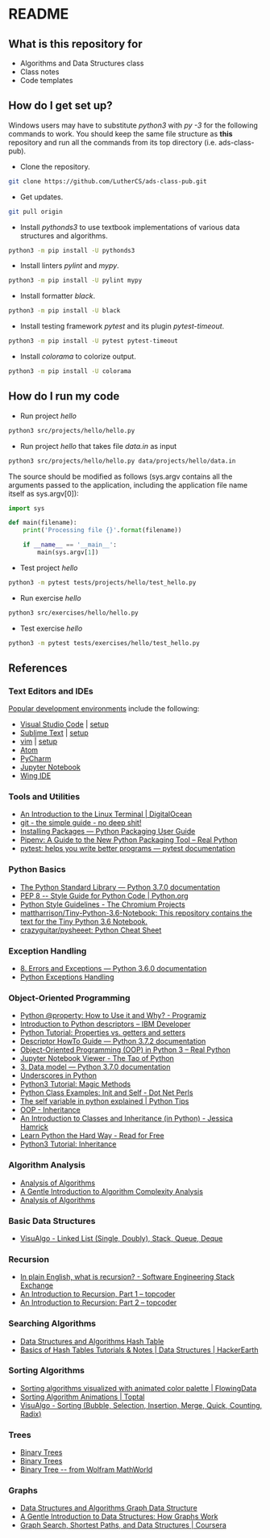 # README

## What is this repository for

* Algorithms and Data Structures class
* Class notes
* Code templates

## How do I get set up?

  Windows users may have to substitute *python3* with *py -3* for the following commands to work. You should keep the same file structure as **this** repository and run all the commands from its top directory (i.e. ads-class-pub).

* Clone the repository.

```bash
git clone https://github.com/LutherCS/ads-class-pub.git
```

* Get updates.

```bash
git pull origin
```

* Install *pythonds3* to use textbook implementations of various data structures and algorithms.

```bash
python3 -m pip install -U pythonds3
```

* Install linters *pylint* and *mypy*.

```bash
python3 -m pip install -U pylint mypy
```

* Install formatter *black*.

```bash
python3 -m pip install -U black
```

* Install testing framework *pytest* and its plugin *pytest-timeout*.

```bash
python3 -m pip install -U pytest pytest-timeout
```

* Install *colorama* to colorize output.

```bash
python3 -m pip install -U colorama
```

## How do I run my code

* Run project *hello*

```bash
python3 src/projects/hello/hello.py
```

* Run project *hello* that takes file *data.in* as input

```bash
python3 src/projects/hello/hello.py data/projects/hello/data.in
```

The source should be modified as follows (sys.argv contains all the arguments passed to the application, including the application file name itself as sys.argv[0]):

```python
import sys

def main(filename):
    print('Processing file {}'.format(filename))

    if __name__ == '__main__':
        main(sys.argv[1])
```

* Test project *hello*

```bash
python3 -m pytest tests/projects/hello/test_hello.py
```

* Run exercise *hello*

```bash
python3 src/exercises/hello/hello.py
```

* Test exercise *hello*

```bash
python3 -m pytest tests/exercises/hello/test_hello.py
```

## References

### Text Editors and IDEs

 [Popular development environments](https://insights.stackoverflow.com/survey/2018) include the following:

* [Visual Studio Code](https://code.visualstudio.com/) | [setup](https://code.visualstudio.com/docs/languages/python)
* [Sublime Text](https://www.sublimetext.com/) | [setup](https://realpython.com/setting-up-sublime-text-3-for-full-stack-python-development/)
* [vim](http://www.vim.org/) | [setup](https://realpython.com/vim-and-python-a-match-made-in-heaven/)
* [Atom](https://atom.io/)
* [PyCharm](https://www.jetbrains.com/pycharm/)
* [Jupyter Notebook](http://jupyter-notebook.readthedocs.io/en/latest/notebook.html)
* [Wing IDE](https://wingware.com/)

### Tools and Utilities

* [An Introduction to the Linux Terminal | DigitalOcean](https://www.digitalocean.com/community/tutorials/an-introduction-to-the-linux-terminal)
* [git - the simple guide - no deep shit!](http://rogerdudler.github.io/git-guide/)
* [Installing Packages — Python Packaging User Guide](https://packaging.python.org/tutorials/installing-packages/)
* [Pipenv: A Guide to the New Python Packaging Tool – Real Python](https://realpython.com/pipenv-guide/)
* [pytest: helps you write better programs — pytest documentation](https://docs.pytest.org/en/latest/)

### Python Basics

* [The Python Standard Library — Python 3.7.0 documentation](https://docs.python.org/3/library/index.html)
* [PEP 8 -- Style Guide for Python Code | Python.org](https://www.python.org/dev/peps/pep-0008/)
* [Python Style Guidelines - The Chromium Projects](https://www.chromium.org/chromium-os/python-style-guidelines)
* [mattharrison/Tiny-Python-3.6-Notebook: This repository contains the text for the Tiny Python 3.6 Notebook.](https://github.com/mattharrison/Tiny-Python-3.6-Notebook)
* [crazyguitar/pysheeet: Python Cheat Sheet](https://github.com/crazyguitar/pysheeet)

### Exception Handling

* [8. Errors and Exceptions — Python 3.6.0 documentation](https://docs.python.org/3/tutorial/errors.html)
* [Python Exceptions Handling](https://www.tutorialspoint.com/python/python_exceptions.htm)

### Object-Oriented Programming

* [Python @property: How to Use it and Why? - Programiz](https://www.programiz.com/python-programming/property)
* [Introduction to Python descriptors – IBM Developer](https://developer.ibm.com/tutorials/os-pythondescriptors/)
* [Python Tutorial: Properties vs. getters and setters](https://www.python-course.eu/python3_properties.php)
* [Descriptor HowTo Guide — Python 3.7.2 documentation](https://docs.python.org/3/howto/descriptor.html)
* [Object-Oriented Programming (OOP) in Python 3 – Real Python](https://realpython.com/python3-object-oriented-programming/)
* [Jupyter Notebook Viewer - The Tao of Python](http://nbviewer.jupyter.org/github/akittas/presentations/blob/master/pythess/tao_mro/tao_of_python.ipynb)
* [3. Data model — Python 3.7.0 documentation](https://docs.python.org/3/reference/datamodel.html)
* [Underscores in Python](https://shahriar.svbtle.com/underscores-in-python)
* [Python3 Tutorial: Magic Methods](http://www.python-course.eu/python3_magic_methods.php)
* [Python Class Examples: Init and Self - Dot Net Perls](https://www.dotnetperls.com/class-python)
* [The self variable in python explained | Python Tips](https://pythontips.com/2013/08/07/the-self-variable-in-python-explained/)
* [OOP - Inheritance](http://ccm.net/contents/422-oop-inheritance)
* [An Introduction to Classes and Inheritance (in Python) - Jessica Hamrick](http://www.jesshamrick.com/2011/05/18/an-introduction-to-classes-and-inheritance-in-python/)
* [Learn Python the Hard Way - Read for Free](https://learnpythonthehardway.org/book/ex44.html)
* [Python3 Tutorial: Inheritance](http://www.python-course.eu/python3_inheritance.php)

### Algorithm Analysis

* [Analysis of Algorithms](http://www.greenteapress.com/thinkpython/html/thinkpython022.html)
* [A Gentle Introduction to Algorithm Complexity Analysis](http://discrete.gr/complexity/)
* [Analysis of Algorithms](http://aofa.cs.princeton.edu/10analysis/)

### Basic Data Structures

* [VisuAlgo - Linked List (Single, Doubly), Stack, Queue, Deque](https://visualgo.net/en/list)

### Recursion

* [In plain English, what is recursion? - Software Engineering Stack Exchange](https://softwareengineering.stackexchange.com/questions/25052/in-plain-english-what-is-recursion)
* [An Introduction to Recursion, Part 1 – topcoder](https://www.topcoder.com/community/data-science/data-science-tutorials/an-introduction-to-recursion-part-1/)
* [An Introduction to Recursion: Part 2 – topcoder](https://www.topcoder.com/community/data-science/data-science-tutorials/an-introduction-to-recursion-part-2/)

### Searching Algorithms

* [Data Structures and Algorithms Hash Table](https://www.tutorialspoint.com/data_structures_algorithms/hash_data_structure.htm)
* [Basics of Hash Tables Tutorials & Notes | Data Structures | HackerEarth](https://www.hackerearth.com/practice/data-structures/hash-tables/basics-of-hash-tables/tutorial/)

### Sorting Algorithms

* [Sorting algorithms visualized with animated color palette | FlowingData](https://flowingdata.com/2017/10/26/sorting-algorithms-visualized-with-rainbow-color-palette/)
* [Sorting Algorithm Animations | Toptal](https://www.toptal.com/developers/sorting-algorithms)
* [VisuAlgo - Sorting (Bubble, Selection, Insertion, Merge, Quick, Counting, Radix)](https://visualgo.net/bn/sorting)

### Trees

* [Binary Trees](https://www.cs.cmu.edu/~adamchik/15-121/lectures/Trees/trees.html)
* [Binary Trees](http://cslibrary.stanford.edu/110/BinaryTrees.html)
* [Binary Tree -- from Wolfram MathWorld](http://mathworld.wolfram.com/BinaryTree.html)

### Graphs

* [Data Structures and Algorithms Graph Data Structure](https://www.tutorialspoint.com/data_structures_algorithms/graph_data_structure.htm)
* [A Gentle Introduction to Data Structures: How Graphs Work](https://medium.freecodecamp.org/a-gentle-introduction-to-data-structures-how-graphs-work-a223d9ef8837)
* [Graph Search, Shortest Paths, and Data Structures | Coursera](https://www.coursera.org/learn/algorithms-graphs-data-structures)
